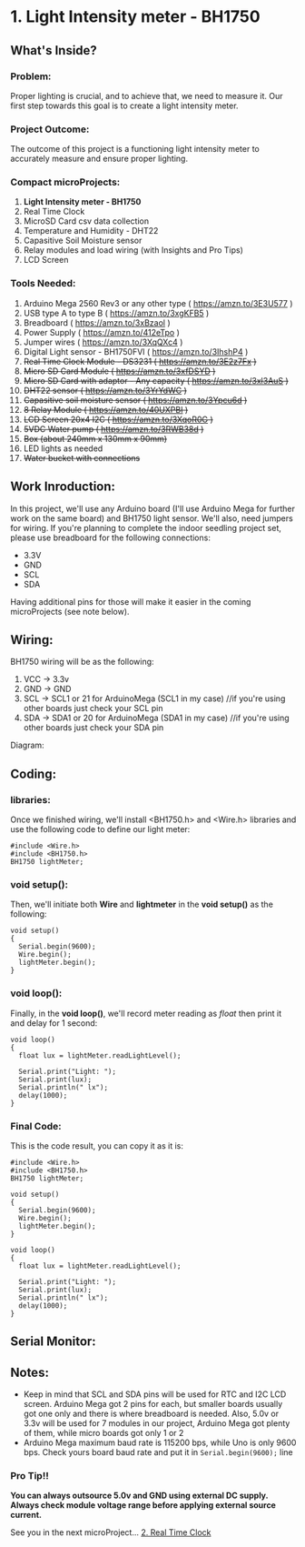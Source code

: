 # 1. Light Intensity meter - BH1750 

## What's Inside?
### Problem: 
Proper lighting is crucial, and to achieve that, we need to measure it. Our first step towards this goal is to create a light intensity meter.

### Project Outcome: 
The outcome of this project is a functioning light intensity meter to accurately measure and ensure proper lighting.

### Compact microProjects: 
1. **Light Intensity meter - BH1750**
2. Real Time Clock
3. MicroSD Card csv data collection
4. Temperature and Humidity - DHT22
5. Capasitive Soil Moisture sensor
6. Relay modules and load wiring (with Insights and Pro Tips)
7. LCD Screen

### Tools Needed:
1.   Arduino Mega 2560 Rev3 or any other type ( https://amzn.to/3E3U577 )
2.   USB type A to type B ( https://amzn.to/3xgKFB5 )
3.   Breadboard ( https://amzn.to/3xBzaol )
4.   Power Supply ( https://amzn.to/412eTpo )
5.   Jumper wires ( https://amzn.to/3XqQXc4 )
6.   Digital Light sensor - BH1750FVI ( https://amzn.to/3IhshP4 )
7.   ~~Real Time Clock Module - DS3231 ( https://amzn.to/3E2z7Fx )~~
8.   ~~Micro SD Card Module ( https://amzn.to/3xfDSYD )~~
9.   ~~Micro SD Card with adaptor - Any capacity ( https://amzn.to/3xl3AuS )~~
10.  ~~DHT22 sensor ( https://amzn.to/3YrYdWC )~~
11.  ~~Capasitive soil moisture sensor ( https://amzn.to/3Ypcu6d )~~
12.  ~~8 Relay Module ( https://amzn.to/40UXPBI )~~
13.  ~~LCD Screen 20x4 I2C ( https://amzn.to/3XqoR0G )~~
14.  ~~5VDC Water pump ( https://amzn.to/3RWB38d )~~
15.  ~~Box (about 240mm x 130mm x 90mm)~~
16.  LED lights as needed
17.  ~~Water bucket with connections~~


## Work Inroduction:
In this project, we'll use any Arduino board (I'll use Arduino Mega for further work on the same board) and BH1750 light sensor. We'll also, need jumpers for wiring. If you're planning to complete the indoor seedling project set, please use breadboard for the following connections:
- 3.3V
- GND
- SCL
- SDA

Having additional pins for those will make it easier in the coming microProjects (see note below).

## Wiring:
BH1750 wiring will be as the following: 
1. VCC  ->  3.3v
2. GND  ->  GND
3. SCL  ->  SCL1 or 21 for ArduinoMega (SCL1 in my case)  //if you're using other boards just check your SCL pin 
4. SDA  ->  SDA1 or 20 for ArduinoMega (SDA1 in my case)  //if you're using other boards just check your SDA pin

Diagram:

## Coding: 
### libraries:
Once we finished wiring, we'll install <BH1750.h> and <Wire.h> libraries and use the following code to define our light meter: 
```
#include <Wire.h>
#include <BH1750.h>
BH1750 lightMeter;
```
### void setup():
Then, we'll initiate both **Wire** and **lightmeter** in the **void setup()** as the following: 
```
void setup()
{
  Serial.begin(9600);
  Wire.begin();
  lightMeter.begin();
}
```
### void loop():
Finally, in the **void loop()**, we'll record meter reading as *float* then print it and delay for 1 second: 
```
void loop() 
{  
  float lux = lightMeter.readLightLevel();                
  
  Serial.print("Light: ");
  Serial.print(lux);
  Serial.println(" lx");
  delay(1000);
}
```

### Final Code: 
This is the code result, you can copy it as it is: 
```
#include <Wire.h>
#include <BH1750.h>
BH1750 lightMeter;

void setup()
{
  Serial.begin(9600);
  Wire.begin();
  lightMeter.begin();
}

void loop() 
{  
  float lux = lightMeter.readLightLevel();                
  
  Serial.print("Light: ");
  Serial.print(lux);
  Serial.println(" lx");
  delay(1000);
}
```

## Serial Monitor: 





## Notes:
- Keep in mind that SCL and SDA pins will be used for RTC and I2C LCD screen. Arduino Mega got 2 pins for each, but smaller boards usually got one only and there is where breadboard is needed. Also, 5.0v or 3.3v will be used for 7 modules in our project, Arduino Mega got plenty of them, while micro boards got only 1 or 2
- Arduino Mega maximum baud rate is 115200 bps, while Uno is only 9600 bps. Check yours board baud rate and put it in ```Serial.begin(9600);``` line 


### Pro Tip!!
**You can always outsource 5.0v and GND using external DC supply. Always check module voltage range before applying external source current.**


See you in the next microProject... 
[2. Real Time Clock](https://github.com/MustafaHelwa/hArduino/tree/main/Indoor_Home_Seedling_System/02_RealTimeClock)


